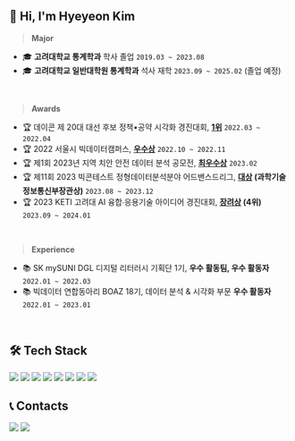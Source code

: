 ## 👋 Hi, I'm Hyeyeon Kim
> **Major** 
-  🎓 **고려대학교 통계학과** 학사 졸업 `2019.03 ~ 2023.08`
-  🎓 **고려대학교 일반대학원 통계학과** 석사 재학 `2023.09 ~ 2025.02` (졸업 예정)
</br>

> **Awards** 
- 🏆  데이콘 제 20대 대선 후보 정책•공약 시각화 경진대회, **[1위](https://dacon.io/competitions/official/235891/codeshare/4809)** `2022.03 ~ 2022.04`
- 🏆  2022 서울시 빅데이터캠퍼스, **[우수상](https://bigdata.seoul.go.kr/noti/selectNoti.do?r_id=P260&bbs_seq=612&ac_type=A1&sch_type=&sch_text=차+없는&currentPage=1)** `2022.10 ~ 2022.11`
- 🏆  제1회 2023년 지역 치안 안전 데이터 분석 공모전, **[최우수상](https://github.com/yeoniiii/local_security_competition)** `2023.02`
- 🏆  제11회 2023 빅콘테스트 정형데이터분석분야 어드밴스드리그, **[대상](https://github.com/yeoniiii/BigContest_2023) (과학기술정보통신부장관상)** `2023.08 ~ 2023.12`
- 🏆  2023 KETI 고려대 AI 융합∙응용기술 아이디어 경진대회, **[장려상](https://github.com/yeoniiii/Landslides-Detection) (4위)** `2023.09 ~ 2024.01`
</br>

> **Experience** 
- 📚 SK mySUNI DGL 디지털 리터러시 기획단 1기, **우수 활동팀, 우수 활동자** `2022.01 ~ 2022.03`
- 📚 빅데이터 연합동아리 BOAZ 18기, 데이터 분석 & 시각화 부문 **우수 활동자** `2022.01 ~ 2023.01`
</br>

## 🛠️ Tech Stack 
<img src="https://img.shields.io/badge/Python-3776AB?style=flat&logo=Python&logoColor=white"/> <img src="https://img.shields.io/badge/R-276DC3?style=flat&logo=R&logoColor=white"/> <img src="https://img.shields.io/badge/Tableau-E97627?style=flat&logo=Tableau&logoColor=white"/> <img src="https://img.shields.io/badge/MySQL-4479A1?style=flat&logo=MySQL&logoColor=black"/> <img src="https://img.shields.io/badge/SAS-4285F4?style=flat&logo=googlechrome&logoColor=white"/> <img src="https://img.shields.io/badge/QGIS-589632?style=flat&logo=Qgis&logoColor=black"/> <img src="https://img.shields.io/badge/Streamlit-FF4B4B?style=flat&logo=Streamlit&logoColor=white"/> <img src="https://img.shields.io/badge/LaTeX-008080?style=flat&logo=Latex&logoColor=white"/>


## 📞 Contacts

<a href="mailto:yeorii@korea.ac.kr"> <img src="https://img.shields.io/badge/Gmail-d14836?style=flat-square&logo=Gmail&logoColor=white&link=mailto:boaz.bigdata@gmail.com"/></a> <a href="https://public.tableau.com/app/profile/.75603875/vizzes"><img src="https://img.shields.io/badge/Tableau Public-E97627?style=flat-square&logo=Tableau&logoColor=white"/></a>


